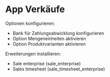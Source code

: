 # App Verkäufe
Optionen konfigurieren:
* Bank für Zahlungsabwicklung konfigurieren
* Option Mengeneinheiten aktivieren
* Option Produktvarianten aktivieren

Erweiterungen installieren:
* Sale enterprise (sale_enterprise)
* Sales timesheet (sale_timesheet_enterprise)
